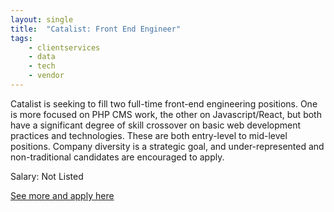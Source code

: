 ```yaml
---
layout: single
title:  "Catalist: Front End Engineer"
tags: 
    - clientservices
    - data
    - tech
    - vendor
---
```

Catalist is seeking to fill two full-time front-end engineering positions. One is more focused on PHP CMS work, the other on Javascript/React, but both have a significant degree of skill crossover on basic web development practices and technologies.  These are both entry-level to mid-level positions.  Company diversity is a strategic goal, and under-represented and non-traditional candidates are encouraged to apply.

Salary: Not Listed

[See more and apply here](https://www.catalist.us/about/careers/front-end-engineer/)
